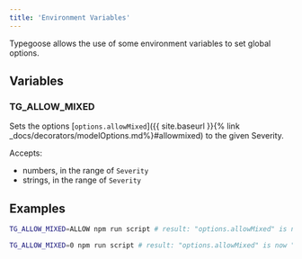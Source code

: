 ```yaml
---
title: 'Environment Variables'
---
```


Typegoose allows the use of some environment variables to set global options.

## Variables

### TG_ALLOW_MIXED

Sets the options [`options.allowMixed`]({{ site.baseurl }}{% link _docs/decorators/modelOptions.md%}#allowmixed) to the given Severity.

Accepts:

- numbers, in the range of `Severity`
- strings, in the range of `Severity`

## Examples

```sh
TG_ALLOW_MIXED=ALLOW npm run script # result: "options.allowMixed" is now "ALLOW" (actual: 0)

TG_ALLOW_MIXED=0 npm run script # result: "options.allowMixed" is now "ALLOW" (actual: 0)
```

